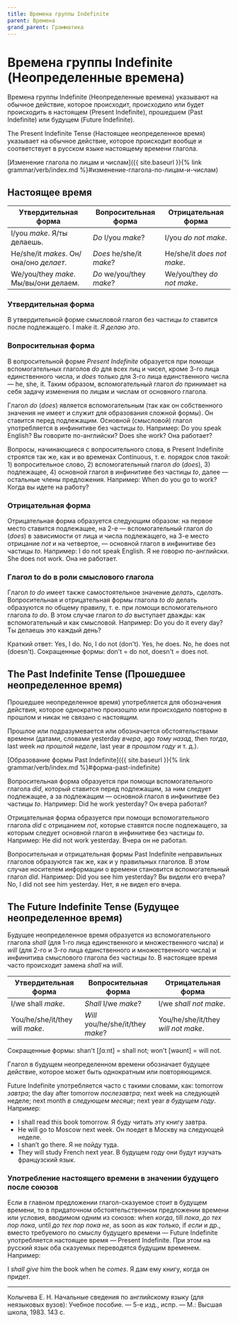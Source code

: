 ```yaml
---
title: Времена группы Indefinite
parent: Времена
grand_parent: Грамматика
---
```


# Времена группы Indefinite (Неопределенные времена)

Времена группы Indefinite (Неопределенные времена) указывают на
обычное действие, которое происходит, происходило или будет
происходить в настоящем (Present Indefinite), прошедшем (Past
Indefinite) или будущем (Future Indefinite).

The Present Indefinite Tense (Настоящее неопределенное время)
указывает на обычное действие, которое происходит вообще и
соответствует в русском языке настоящему времени глагола.

[Изменение глагола по лицам и числам]({{ site.baseurl }}{% link grammar/verb/index.md %}#изменение-глагола-по-лицам-и-числам)

## Настоящее время

| Утвердительная форма                     | Вопросительная форма     | Отрицательная форма        |
|------------------------------------------|--------------------------|----------------------------|
| I/you *make*.  Я/ты делаешь.             | *Do* I/you *make*?       | I/you *do not make*.       |
| He/she/it *makes*.  Он/она/оно *делает*. | *Does* he/she/it *make*? | He/she/it *does not make*. |
| We/you/they *make*.  Мы/вы/они делаем.   | *Do* we/you/they *make*? | We/you/they *do not make*. |


### Утвердительная форма

В утвердительной форме смысловой глагол без частицы *to* ставится
после подлежащего.  I make it.  *Я делаю это*.


### Вопросительная форма

В вопросительной форме *Present Indefinite* образуется при помощи
вспомогательных глаголов *do* для всех лиц и чисел, кроме 3-го лица
единственного числа, и *does* только для 3-го лица единственного числа
— he, she, it.  Таким образом, вспомогательный глагол *do* принимает
на себя задачу изменения по лицам и числам от основного глагола.

Глагол *do* (*does*) является вспомогательным (так как он собственного
значения не имеет и служит для образования сложной формы).  Он
ставится перед подлежащим.  Основной (смысловой) глагол употребляется
в инфинитиве без частицы *to*.  Например: Do you speak English?  Вы
говорите по-английски?  Does she work?  Она работает?

Вопросы, начинающиеся с вопросительного слова, в Present Indefinite
строятся так же, как и во временах Continuous, т. е. порядок слов
такой: 1) вопросительное слово, 2) вспомогательный глагол *do*
(*does*), 3) подлежащее, 4) основной глагол в инфинитиве без частицы
*to*, далее — остальные члены предложения. Например: When do you go to
work?  Когда вы идете на работу?


### Отрицательная форма

Отрицательная форма образуется следующим образом: на первое место
ставится подлежащее, на 2-е — вспомогательный глагол *do* (*does*) в
зависимости от лица и числа подлежащего, на 3-е место отрицание *not*
и на четвертое, — основной глагол в инфинитиве без частицы
*to*. Например: I do not speak English.  Я не говорю по-английски.
She does not work.  Она не работает.


### Глагол to do в роли смыслового глагола

Глагол *to do* имеет также самостоятельное значение *делать*,
*сделать*.  Вопросительная и отрицательная формы глагола *to do*
делать образуются по общему правилу, т. е. при ломощи вспомогательного
глагола *to do*.  В этом случае глагол *to do* выступает дважды: как
вспомогательный и как смысловой.  Например: Do you do it every day?
Ты делаешь это каждый день?

Краткий ответ: Yes, I do.  No, I do not (don't).  Yes, he does.  No,
he does not (doesn't).  Сокращенные формы: don't = do not, doesn't =
does not.

## The Past Indefinite Tense (Прошедшее неопределенное время)

Прошедшее неопределенное время) употребляется для обозначения
действия, которое однократно произошло или происходило повторно в
прошлом и никак не связано с настоящим.

Прошлое или подразумевается или обозначается обстоятельствами времени
(датами, словами yesterday *вчера*, ago *тому назад*, then *тогда*,
last week *на прошлой неделе*, last year *в прошлом году* и т. д.).

[Образование формы Past Indefinite]({{ site.baseurl }}{% link grammar/verb/index.md %}#форма-past-indefinite)

Вопросительная форма образуется при помощи вспомогательного глагола
*did*, который ставится перед подлежащим, за ним следует подлежащее, а
за подлежащим — основной глагол в инфинитиве без частицы *to*.
Например: Did he work yesterday?  Он вчера работал?

Отрицательная форма образуется при помощи вспомогательного глагола
*did* с отрицанием *not*, которые ставятся после подлежащего, за
которым следует основной глагол в инфинитиве без частицы
*to*. Например: He did not work yesterday.  Вчера он не работал.

Вопросительная и отрицательная формы Past Indefinite неправильных
глаголов образуются так же, как и у правильных глаголов.  В этом
случае носителем информации о времени становится вспомогательный
глагол *did*.  Например: Did you see him yesterday?  Вы видели его
вчера?  No, I did not see him yesterday.  Нет, я не видел его вчера.


## The Future Indefinite Tense (Будущее неопределенное время)

Будущее неопределенное время образуется из вспомогательного глагола
*shall* (для 1-го лица единственного и множественного числа) и *will*
(для 2-го и 3-го лица единственного и множественного числа) и
инфинитива смыслового глагола без частицы *to*.  В настоящее время
часто происходит замена *shall* на *will*.

| Утвердительная форма            | Вопросительная форма              | Отрицательная форма                 |
|---------------------------------|-----------------------------------|-------------------------------------|
| I/we shall *make*.              | *Shall* I/we *make*?              | I/we *shall not make*.              |
| You/he/she/it/they will *make*. | *Will* you/he/she/it/they *make*? | You/he/she/it/they *will not make*. |

Сокращенные формы: shan't [ʃɑːnt] = shall not; won't [wəʊnt] = will
not.

Глагол в будущем неопределенном времени обозначает будущее действие,
которое может быть однократным или повторяющимся.

Future Indefinite употребляется часто с такими словами, как: tomorrow *завтра*; the day after
tomorrow *послезавтра*; next week на следующей неделе; next month *в
следующем месяце*; next year *в
будущем году*. Например:
- I shall read this book tomorrow.  Я буду читать эту книгу завтра.
- He will go to Moscow next week.  Он поедет в Москву на следующей
  неделе.
- I shan’t go there.  Я не пойду туда.
- They will study French next year.  В будущем году они будут изучать
  французский язык.


### Употребление настоящего времени в значении будущего после союзов

Если в главном
предложении глагол-сказуемое стоит в будущем времени, то в придаточном обстоятельственном предложении времени или условия, вводимом одним из союзов:
when *когда*, till *пока*, *до тех пор пока*, until *до тех пор пока
не*, as soon as *как только*, if *если* и др., вместо
требуемого по смыслу будущего времени — Future Indefinite
употребляется настоящее время — Present Indefinite.  При этом на  русский язык оба сказуемых переводятся будущим временем. Например:

I *shall give* him the book when he *comes*.  Я дам ему книгу, когда
он придет.


---

Колычева Е. Н.  Начальные сведения по английскому языку (для
неязыковых вузов): Учебное пособие. — 5-е изд., испр. — М.: Высшая
школа, 1983. 143 с.
